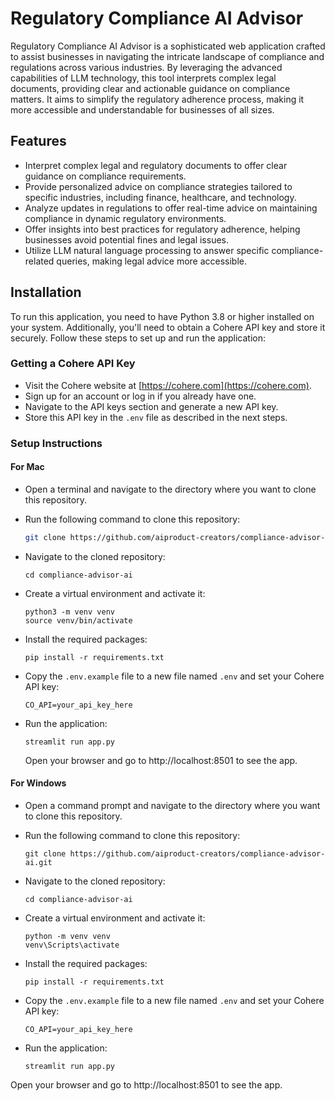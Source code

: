 # Regulatory Compliance AI Advisor

Regulatory Compliance AI Advisor is a sophisticated web application crafted to assist businesses in navigating the intricate landscape of compliance and regulations across various industries. By leveraging the advanced capabilities of LLM technology, this tool interprets complex legal documents, providing clear and actionable guidance on compliance matters. It aims to simplify the regulatory adherence process, making it more accessible and understandable for businesses of all sizes.

## Features

- Interpret complex legal and regulatory documents to offer clear guidance on compliance requirements.
- Provide personalized advice on compliance strategies tailored to specific industries, including finance, healthcare, and technology.
- Analyze updates in regulations to offer real-time advice on maintaining compliance in dynamic regulatory environments.
- Offer insights into best practices for regulatory adherence, helping businesses avoid potential fines and legal issues.
- Utilize LLM natural language processing to answer specific compliance-related queries, making legal advice more accessible.


## Installation

To run this application, you need to have Python 3.8 or higher installed on your system. Additionally, you'll need to obtain a Cohere API key and store it securely. Follow these steps to set up and run the application:

### Getting a Cohere API Key

- Visit the Cohere website at [https://cohere.com](https://cohere.com).
- Sign up for an account or log in if you already have one.
- Navigate to the API keys section and generate a new API key.
- Store this API key in the `.env` file as described in the next steps.

### Setup Instructions

#### For Mac

- Open a terminal and navigate to the directory where you want to clone this repository.
- Run the following command to clone this repository:

    ```bash
    git clone https://github.com/aiproduct-creators/compliance-advisor-ai.git
    ```
- Navigate to the cloned repository:

    ```
    cd compliance-advisor-ai
    ```
- Create a virtual environment and activate it:
    ```
    python3 -m venv venv
    source venv/bin/activate
    ```
- Install the required packages:
    ```
    pip install -r requirements.txt
    ```
- Copy the `.env.example` file to a new file named `.env` and set your Cohere API key:
    ```
    CO_API=your_api_key_here
    ```
- Run the application:
    ```
    streamlit run app.py
    ```
    Open your browser and go to http://localhost:8501 to see the app.

#### For Windows

- Open a command prompt and navigate to the directory where you want to clone this repository.
- Run the following command to clone this repository:
    ```
    git clone https://github.com/aiproduct-creators/compliance-advisor-ai.git
    ```
- Navigate to the cloned repository:

    ```
    cd compliance-advisor-ai
    ```
- Create a virtual environment and activate it:
    ```
    python -m venv venv
    venv\Scripts\activate
    ```
- Install the required packages:
    ```
    pip install -r requirements.txt
    ```
- Copy the `.env.example` file to a new file named `.env` and set your Cohere API key:
    ```
    CO_API=your_api_key_here
    ```
- Run the application:
    ```
    streamlit run app.py
    ```
Open your browser and go to http://localhost:8501 to see the app.

